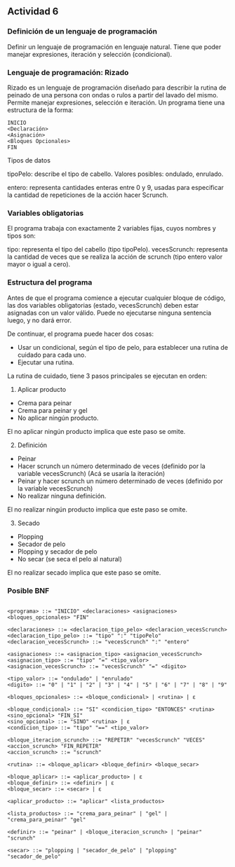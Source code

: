 ## Actividad 6

### Definición de un lenguaje de programación

Definir un lenguaje de programación en lenguaje natural. Tiene que poder manejar expresiones, iteración y selección (condicional).

### Lenguaje de programación: Rizado

Rizado es un lenguaje de programación diseñado para describir la rutina de peinado de una persona con ondas o rulos a partir del lavado del mismo.
Permite manejar expresiones, selección e iteración.
Un programa tiene una estructura de la forma:

```
INICIO
<Declaración>
<Asignación>
<Bloques Opcionales>
FIN
```

Tipos de datos

tipoPelo: describe el tipo de cabello.
Valores posibles: ondulado, enrulado.

entero: representa cantidades enteras entre 0 y 9, usadas para especificar la cantidad de repeticiones de la acción hacer Scrunch.


### Variables obligatorias

El programa trabaja con exactamente 2 variables fijas, cuyos nombres y tipos son:

tipo: representa el tipo del cabello (tipo tipoPelo).
vecesScrunch: representa la cantidad de veces que se realiza la acción de scrunch (tipo entero valor mayor o igual a cero).


### Estructura del programa

Antes de que el programa comience a ejecutar cualquier bloque de código, las dos variables obligatorias (estado, vecesScrunch) deben estar asignadas con un valor válido.
Puede no ejecutarse ninguna sentencia luego, y no dará error.


De continuar, el programa puede hacer dos cosas:

* Usar un condicional, según el tipo de pelo, para establecer una rutina de cuidado para cada uno.
* Ejecutar una rutina.

La rutina de cuidado, tiene 3 pasos principales se ejecutan en orden:

1. Aplicar producto

* Crema para peinar
* Crema para peinar y gel
* No aplicar ningún producto.

El no aplicar ningún producto implica que este paso se omite.


2. Definición

* Peinar
* Hacer scrunch un número determinado de veces (definido por la variable vecesScrunch) (Acá se usaría la iteración)
* Peinar y hacer scrunch un número determinado de veces (definido por la variable vecesScrunch)
* No realizar ninguna definición.

El no realizar ningún producto implica que este paso se omite.


3. Secado

* Plopping
* Secador de pelo
* Plopping y secador de pelo
* No secar (se seca el pelo al natural)

El no realizar secado implica que este paso se omite.


### Posible BNF

```ebnf

<programa> ::= "INICIO" <declaraciones> <asignaciones> <bloques_opcionales> "FIN"

<declaraciones> ::= <declaracion_tipo_pelo> <declaracion_vecesScrunch>
<declaracion_tipo_pelo> ::= "tipo" ":" "tipoPelo"
<declaracion_vecesScrunch> ::= "vecesScrunch" ":" "entero"

<asignaciones> ::= <asignacion_tipo> <asignacion_vecesScrunch>
<asignacion_tipo> ::= "tipo" "=" <tipo_valor>
<asignacion_vecesScrunch> ::= "vecesScrunch" "=" <digito>

<tipo_valor> ::= "ondulado" | "enrulado"
<digito> ::= "0" | "1" | "2" | "3" | "4" | "5" | "6" | "7" | "8" | "9"

<bloques_opcionales> ::= <bloque_condicional> | <rutina> | ε

<bloque_condicional> ::= "SI" <condicion_tipo> "ENTONCES" <rutina> <sino_opcional> "FIN_SI"
<sino_opcional> ::= "SINO" <rutina> | ε
<condicion_tipo> ::= "tipo" "==" <tipo_valor>

<bloque_iteracion_scrunch> ::= "REPETIR" "vecesScrunch" "VECES" <accion_scrunch> "FIN_REPETIR"
<accion_scrunch> ::= "scrunch"

<rutina> ::= <bloque_aplicar> <bloque_definir> <bloque_secar>

<bloque_aplicar> ::= <aplicar_producto> | ε
<bloque_definir> ::= <definir> | ε
<bloque_secar> ::= <secar> | ε

<aplicar_producto> ::= "aplicar" <lista_productos>

<lista_productos> ::= "crema_para_peinar" | "gel" | "crema_para_peinar" "gel"

<definir> ::= "peinar" | <bloque_iteracion_scrunch> | "peinar" "scrunch"

<secar> ::= "plopping | "secador_de_pelo" | "plopping" "secador_de_pelo"

```